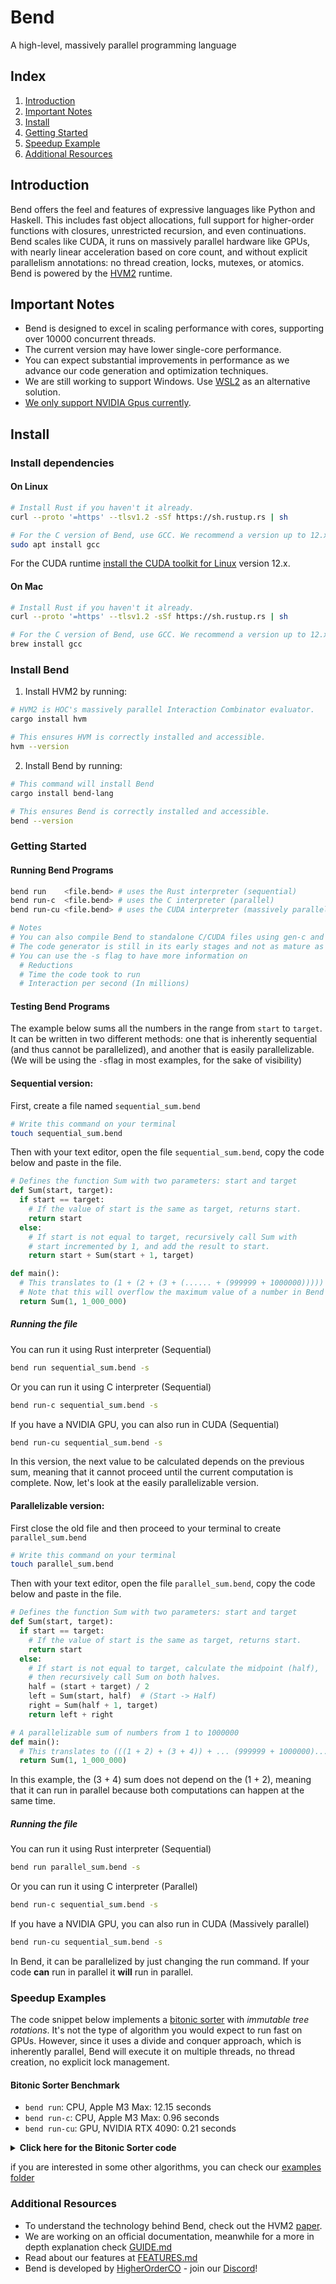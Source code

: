 <h1 >Bend</h1>
<p>A high-level, massively parallel programming language</p>

## Index
1. [Introduction](#introduction)
2. [Important Notes](#important-notes)
3. [Install](#install)
4. [Getting Started](#getting-started)
5. [Speedup Example](#speedup-examples)
6. [Additional Resources](#additional-resources)

## Introduction

Bend offers the feel and features of expressive languages like Python and Haskell. This includes fast object allocations, full support for higher-order functions with closures, unrestricted recursion, and even continuations.                             
Bend scales like CUDA, it runs on massively parallel hardware like GPUs, with nearly linear acceleration based on core count, and without explicit parallelism annotations: no thread creation, locks, mutexes, or atomics.                     
Bend is powered by the [HVM2](https://github.com/higherorderco/hvm) runtime.


## Important Notes

* Bend is designed to excel in scaling performance with cores, supporting over 10000 concurrent threads.
* The current version may have lower single-core performance.
* You can expect substantial improvements in performance as we advance our code generation and optimization techniques.
* We are still working to support Windows. Use [WSL2](https://learn.microsoft.com/en-us/windows/wsl/install) as an alternative solution.
* [We only support NVIDIA Gpus currently](https://github.com/HigherOrderCO/Bend/issues/341).




## Install

### Install dependencies

#### On Linux
```sh
# Install Rust if you haven't it already.
curl --proto '=https' --tlsv1.2 -sSf https://sh.rustup.rs | sh

# For the C version of Bend, use GCC. We recommend a version up to 12.x.
sudo apt install gcc
```
For the CUDA runtime [install the CUDA toolkit for Linux](https://developer.nvidia.com/cuda-downloads?target_os=Linux) version 12.x.


#### On Mac
```sh
# Install Rust if you haven't it already.
curl --proto '=https' --tlsv1.2 -sSf https://sh.rustup.rs | sh

# For the C version of Bend, use GCC. We recommend a version up to 12.x.
brew install gcc
```


### Install Bend

1. Install HVM2 by running:
```sh
# HVM2 is HOC's massively parallel Interaction Combinator evaluator.
cargo install hvm

# This ensures HVM is correctly installed and accessible.
hvm --version
```
2. Install Bend by running:
```sh
# This command will install Bend
cargo install bend-lang

# This ensures Bend is correctly installed and accessible.
bend --version
```

### Getting Started
#### Running Bend Programs
```sh
bend run    <file.bend> # uses the Rust interpreter (sequential)
bend run-c  <file.bend> # uses the C interpreter (parallel)
bend run-cu <file.bend> # uses the CUDA interpreter (massively parallel)

# Notes
# You can also compile Bend to standalone C/CUDA files using gen-c and gen-cu for maximum performance.
# The code generator is still in its early stages and not as mature as compilers like GCC and GHC.
# You can use the -s flag to have more information on
  # Reductions
  # Time the code took to run
  # Interaction per second (In millions)
```

#### Testing Bend Programs
The example below sums all the numbers in the range from `start` to `target`. It can be written in two different methods: one that is inherently sequential (and thus cannot be parallelized), and another that is easily parallelizable. (We will be using the `-s`flag in most examples, for the sake of visibility)

#### Sequential version:
First, create a file named `sequential_sum.bend`
```sh
# Write this command on your terminal
touch sequential_sum.bend
```
Then with your text editor, open the file `sequential_sum.bend`, copy the code below and paste in the file.

```py
# Defines the function Sum with two parameters: start and target
def Sum(start, target):
  if start == target:
    # If the value of start is the same as target, returns start.
    return start
  else:
    # If start is not equal to target, recursively call Sum with
    # start incremented by 1, and add the result to start.
    return start + Sum(start + 1, target)  

def main():
  # This translates to (1 + (2 + (3 + (...... + (999999 + 1000000)))))
  # Note that this will overflow the maximum value of a number in Bend
  return Sum(1, 1_000_000)
```

##### Running the file
You can run it using Rust interpreter (Sequential)
```sh
bend run sequential_sum.bend -s
```

Or you can run it using C interpreter (Sequential)
```sh
bend run-c sequential_sum.bend -s
```

If you have a NVIDIA GPU, you can also run in CUDA (Sequential)
```sh
bend run-cu sequential_sum.bend -s
```

In this version, the next value to be calculated depends on the previous sum, meaning that it cannot proceed until the current computation is complete. Now, let's look at the easily parallelizable version.


#### Parallelizable version:
First close the old file and then proceed to your terminal to create `parallel_sum.bend`
```sh
# Write this command on your terminal
touch parallel_sum.bend
```
Then with your text editor, open the file `parallel_sum.bend`, copy the code below and paste in the file.

```py
# Defines the function Sum with two parameters: start and target
def Sum(start, target):
  if start == target:
    # If the value of start is the same as target, returns start.
    return start
  else:
    # If start is not equal to target, calculate the midpoint (half),
    # then recursively call Sum on both halves.
    half = (start + target) / 2
    left = Sum(start, half)  # (Start -> Half)
    right = Sum(half + 1, target)
    return left + right

# A parallelizable sum of numbers from 1 to 1000000
def main():
  # This translates to (((1 + 2) + (3 + 4)) + ... (999999 + 1000000)...)
  return Sum(1, 1_000_000)
```

In this example, the (3 + 4) sum does not depend on the (1 + 2), meaning that it can run in parallel because both computations can happen at the same time. 

##### Running the file
You can run it using Rust interpreter (Sequential)
```sh
bend run parallel_sum.bend -s
```

Or you can run it using C interpreter (Parallel)
```sh
bend run-c sequential_sum.bend -s
```

If you have a NVIDIA GPU, you can also run in CUDA (Massively parallel)
```sh
bend run-cu sequential_sum.bend -s
```

In Bend, it can be parallelized by just changing the run command. If your code **can** run in parallel it **will** run in parallel.


### Speedup Examples
The code snippet below implements a [bitonic sorter](https://en.wikipedia.org/wiki/Bitonic_sorter) with *immutable tree rotations*. It's not the type of algorithm you would expect to run fast on GPUs. However, since it uses a divide and conquer approach, which is inherently parallel, Bend will execute it on multiple threads, no thread creation, no explicit lock management.

#### Bitonic Sorter Benchmark

- `bend run`: CPU, Apple M3 Max: 12.15 seconds
- `bend run-c`: CPU, Apple M3 Max: 0.96 seconds
- `bend run-cu`: GPU, NVIDIA RTX 4090: 0.21 seconds

 <details>
  <summary><b>Click here for the Bitonic Sorter code</b></summary>
   
 ```py
 # Sorting Network = just rotate trees!
def sort(d, s, tree):
  switch d:
    case 0:
      return tree
    case _:
      (x,y) = tree
      lft   = sort(d-1, 0, x)
      rgt   = sort(d-1, 1, y)
      return rots(d, s, (lft, rgt))

# Rotates sub-trees (Blue/Green Box)
def rots(d, s, tree):
  switch d:
    case 0:
      return tree
    case _:
      (x,y) = tree
      return down(d, s, warp(d-1, s, x, y))

# Swaps distant values (Red Box)
def warp(d, s, a, b):
  switch d:
    case 0:
      return swap(s ^ (a > b), a, b)
    case _:
      (a.a, a.b) = a
      (b.a, b.b) = b
      (A.a, A.b) = warp(d-1, s, a.a, b.a)
      (B.a, B.b) = warp(d-1, s, a.b, b.b)
      return ((A.a,B.a),(A.b,B.b))

# Propagates downwards
def down(d,s,t):
  switch d:
    case 0:
      return t
    case _:
      (t.a, t.b) = t
      return (rots(d-1, s, t.a), rots(d-1, s, t.b))

# Swaps a single pair
def swap(s, a, b):
  switch s:
    case 0:
      return (a,b)
    case _:
      return (b,a)

# Testing
# -------

# Generates a big tree
def gen(d, x):
  switch d:
    case 0:
      return x
    case _:
      return (gen(d-1, x * 2 + 1), gen(d-1, x * 2))

# Sums a big tree
def sum(d, t):
  switch d:
    case 0:
      return t
    case _:
      (t.a, t.b) = t
      return sum(d-1, t.a) + sum(d-1, t.b)

# Sorts a big tree
def main:
  return sum(20, sort(20, 0, gen(20, 0)))
```

</details>
  
if you are interested in some other algorithms, you can check our [examples folder](https://github.com/HigherOrderCO/Bend/tree/main/examples)


### Additional Resources
 - To understand the technology behind Bend, check out the HVM2 [paper](https://docs.google.com/viewer?url=https://raw.githubusercontent.com/HigherOrderCO/HVM/main/paper/PAPER.pdf).
 - We are working on an official documentation, meanwhile for a more in depth
     explanation check [GUIDE.md](https://github.com/HigherOrderCO/Bend/blob/main/GUIDE.md)
 - Read about our features at [FEATURES.md](https://github.com/HigherOrderCO/Bend/blob/main/FEATURES.md)
 - Bend is developed by [HigherOrderCO](https://higherorderco.com/) - join our [Discord](https://discord.higherorderco.com)!
